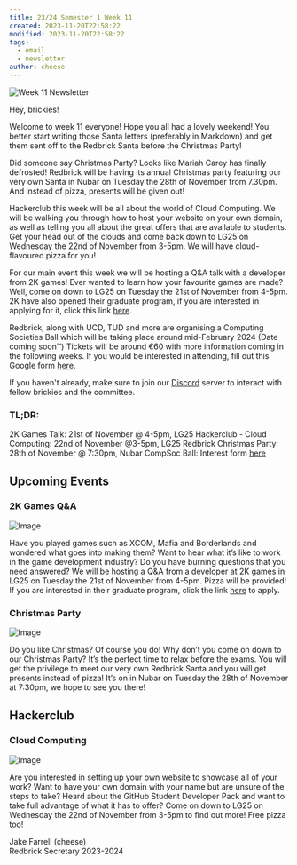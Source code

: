 ```yaml
---
title: 23/24 Semester 1 Week 11 
created: 2023-11-20T22:58:22
modified: 2023-11-20T22:58:22
tags:
  - email
  - newsletter
author: cheese
---
```


![Week 11 Newsletter](https://cdn.discordapp.com/attachments/523562314344038411/1175862687884910623/santa-cocoa.gif?ex=656cc677&is=655a5177&hm=c110a817dec4150bbf892293ea9dbc20fd3a560e5bf6612460bc6adfa36e257b&)


Hey, brickies!

Welcome to week 11 everyone! Hope you all had a lovely weekend! You 
better start writing those Santa letters (preferably in Markdown) and 
get them sent off to the Redbrick Santa before the Christmas Party!

Did someone say Christmas Party? Looks like Mariah Carey has finally 
defrosted! Redbrick will be having its annual Christmas party featuring 
our very own Santa in Nubar on Tuesday the 28th of November from 7.30pm. 
And instead of pizza, presents will be given out!

Hackerclub this week will be all about the world of Cloud Computing. We 
will be walking you through how to host your website on your own domain, 
as well as telling you all about the great offers that are available to 
students. Get your head out of the clouds and come back down to LG25 on 
Wednesday the 22nd of November from 3-5pm. We will have cloud-flavoured 
pizza for you!

For our main event this week we will be hosting a Q&A talk with a 
developer from 2K games! Ever wanted to learn how your favourite games 
are made? Well, come on down to LG25 on Tuesday the 21st of November 
from 4-5pm. 2K have also opened their graduate program, if you are 
interested in applying for it, click this link [here](https://boards.greenhouse.io/2k/jobs/5720370003).

Redbrick, along with UCD, TUD and more are organising a Computing 
Societies Ball which will be taking place around mid-February 2024 (Date 
coming soon™) Tickets will be around €60 with more information coming in 
the following weeks. If you would be interested in attending, fill out 
this Google form [here](https://forms.gle/hPgANpJ4iKcWv2B19).

If you haven't already, make sure to join our [Discord](https://discord.gg/redbrickdcu) server to interact with fellow brickies 
and the committee.

### TL;DR:

2K Games Talk: 21st of November @ 4-5pm, LG25
Hackerclub - Cloud Computing: 22nd of November @3-5pm, LG25
Redbrick Christmas Party: 28th of November @ 7:30pm, Nubar
CompSoc Ball: Interest form [here](https://forms.gle/hPgANpJ4iKcWv2B19)


## Upcoming Events


### 2K Games Q&A
![Image](https://cdn.discordapp.com/attachments/897234572608159774/1176177293677314048/A7B75FE4-866F-4B2D-9D45-0479A2AEC687.png?ex=656deb77&is=655b7677&hm=80504c17d1516c7b8773523477a6be6b8d6b7d4f192bf4e106d3c7b118f5b529&)


Have you played games such as XCOM, Mafia and Borderlands and wondered 
what goes into making them? Want to hear what it’s like to work in the 
game development industry? Do you have burning questions that you need 
answered? We will be hosting a Q&A from a developer at 2K games in LG25 
on Tuesday the 21st of November from 4-5pm. Pizza will be provided! If 
you are interested in their graduate program, click the link [here](https://boards.greenhouse.io/2k/jobs/5720370003) to apply.




### Christmas Party
![Image](https://cdn.discordapp.com/attachments/897234572608159774/1174108188430311464/image.png?ex=65666475&is=6553ef75&hm=7c17ecd58c9ff7bdabf6d6a35ef051a5f705f2e4f4832118874da2d8af0dae6d&)


Do you like Christmas? Of course you do! Why don’t you come on down to 
our Christmas Party? It’s the perfect time to relax before the exams. 
You will get the privilege to meet our very own Redbrick Santa and you 
will get presents instead of pizza! It’s on in Nubar on Tuesday the 28th 
of November at 7:30pm, we hope to see you there!




## Hackerclub





### Cloud Computing
![Image](https://cdn.discordapp.com/attachments/897234572608159774/1174732433736872057/authentic_leather.gif?ex=6568a9d5&is=655634d5&hm=45192ebc8922dfb1e9cd21607723114f8bcdc0bfde859760f85bbadc813ab8d9&)


Are you interested in setting up your own website to showcase all of 
your work? Want to have your own domain with your name but are unsure of 
the steps to take? Heard about the GitHub Student Developer Pack and 
want to take full advantage of what it has to offer? Come on down to 
LG25 on Wednesday the 22nd of November from 3-5pm to find out more! Free 
pizza too!





Jake Farrell (cheese)\
Redbrick Secretary 2023-2024

